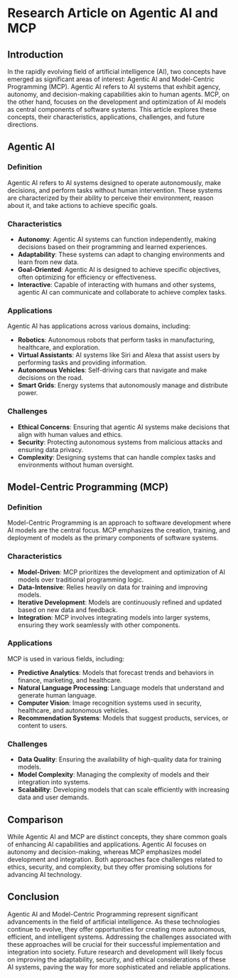 # Research Article on Agentic AI and MCP

## Introduction

In the rapidly evolving field of artificial intelligence (AI), two concepts have emerged as significant areas of interest: Agentic AI and Model-Centric Programming (MCP). Agentic AI refers to AI systems that exhibit agency, autonomy, and decision-making capabilities akin to human agents. MCP, on the other hand, focuses on the development and optimization of AI models as central components of software systems. This article explores these concepts, their characteristics, applications, challenges, and future directions.

## Agentic AI

### Definition

Agentic AI refers to AI systems designed to operate autonomously, make decisions, and perform tasks without human intervention. These systems are characterized by their ability to perceive their environment, reason about it, and take actions to achieve specific goals.

### Characteristics

- **Autonomy**: Agentic AI systems can function independently, making decisions based on their programming and learned experiences.
- **Adaptability**: These systems can adapt to changing environments and learn from new data.
- **Goal-Oriented**: Agentic AI is designed to achieve specific objectives, often optimizing for efficiency or effectiveness.
- **Interactive**: Capable of interacting with humans and other systems, agentic AI can communicate and collaborate to achieve complex tasks.

### Applications

Agentic AI has applications across various domains, including:

- **Robotics**: Autonomous robots that perform tasks in manufacturing, healthcare, and exploration.
- **Virtual Assistants**: AI systems like Siri and Alexa that assist users by performing tasks and providing information.
- **Autonomous Vehicles**: Self-driving cars that navigate and make decisions on the road.
- **Smart Grids**: Energy systems that autonomously manage and distribute power.

### Challenges

- **Ethical Concerns**: Ensuring that agentic AI systems make decisions that align with human values and ethics.
- **Security**: Protecting autonomous systems from malicious attacks and ensuring data privacy.
- **Complexity**: Designing systems that can handle complex tasks and environments without human oversight.

## Model-Centric Programming (MCP)

### Definition

Model-Centric Programming is an approach to software development where AI models are the central focus. MCP emphasizes the creation, training, and deployment of models as the primary components of software systems.

### Characteristics

- **Model-Driven**: MCP prioritizes the development and optimization of AI models over traditional programming logic.
- **Data-Intensive**: Relies heavily on data for training and improving models.
- **Iterative Development**: Models are continuously refined and updated based on new data and feedback.
- **Integration**: MCP involves integrating models into larger systems, ensuring they work seamlessly with other components.

### Applications

MCP is used in various fields, including:

- **Predictive Analytics**: Models that forecast trends and behaviors in finance, marketing, and healthcare.
- **Natural Language Processing**: Language models that understand and generate human language.
- **Computer Vision**: Image recognition systems used in security, healthcare, and autonomous vehicles.
- **Recommendation Systems**: Models that suggest products, services, or content to users.

### Challenges

- **Data Quality**: Ensuring the availability of high-quality data for training models.
- **Model Complexity**: Managing the complexity of models and their integration into systems.
- **Scalability**: Developing models that can scale efficiently with increasing data and user demands.

## Comparison

While Agentic AI and MCP are distinct concepts, they share common goals of enhancing AI capabilities and applications. Agentic AI focuses on autonomy and decision-making, whereas MCP emphasizes model development and integration. Both approaches face challenges related to ethics, security, and complexity, but they offer promising solutions for advancing AI technology.

## Conclusion

Agentic AI and Model-Centric Programming represent significant advancements in the field of artificial intelligence. As these technologies continue to evolve, they offer opportunities for creating more autonomous, efficient, and intelligent systems. Addressing the challenges associated with these approaches will be crucial for their successful implementation and integration into society. Future research and development will likely focus on improving the adaptability, security, and ethical considerations of these AI systems, paving the way for more sophisticated and reliable applications.